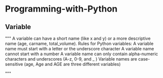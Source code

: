 # Programming-with-Python
## Variable
""" 
A variable can have a short name (like x and y) or a more descriptive name (age, carname, total_volume). Rules for Python variables:   A variable name must start with a letter or the underscore character  A variable name cannot start with a number   A variable name can only contain alpha-numeric characters and underscores (A-z, 0-9, and _ )   Variable names are case-sensitive (age, Age and AGE are three different variables)

"""
